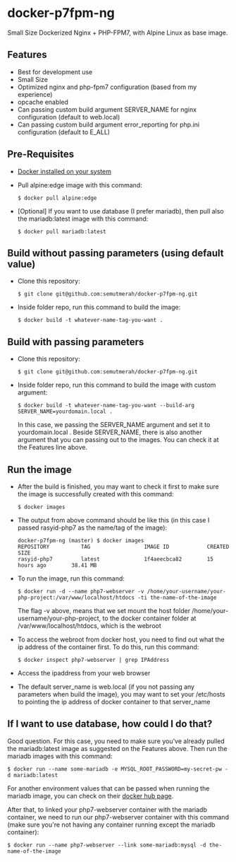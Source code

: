 # docker-p7fpm-ng
Small Size Dockerized Nginx + PHP-FPM7, with Alpine Linux as base image.

## Features
- Best for development use
- Small Size
- Optimized nginx and php-fpm7 configuration (based from my experience)
- opcache enabled
- Can passing custom build argument SERVER_NAME for nginx configuration (default to web.local)
- Can passing custom build argument error_reporting for php.ini configuration (default to E_ALL)

## Pre-Requisites
- [Docker installed on your system](https://docs.docker.com/engine/installation/)
- Pull alpine:edge image with this command:
  ```
  $ docker pull alpine:edge
  ```

- [Optional] If you want to use database (I prefer mariadb), then pull also the mariadb:latest image with this command:
  ```
  $ docker pull mariadb:latest
  ```

## Build without passing parameters (using default value)
- Clone this repository:
  ```
  $ git clone git@github.com:semutmerah/docker-p7fpm-ng.git
  ```

- Inside folder repo, run this command to build the image:
  ```
  $ docker build -t whatever-name-tag-you-want .
  ```


## Build with passing parameters
- Clone this repository:
  ```
  $ git clone git@github.com:semutmerah/docker-p7fpm-ng.git
  ```

- Inside folder repo, run this command to build the image with custom argument:
  ```
  $ docker build -t whatever-name-tag-you-want --build-arg SERVER_NAME=yourdomain.local .
  ```
  In this case, we passing the SERVER_NAME argument and set it to yourdomain.local . Beside SERVER_NAME, there is also another argument that you can passing out to the images. You can check it at the Features line above.

## Run the image
- After the build is finished, you may want to check it first to make sure the image is successfully created with this command:
  ```
  $ docker images
  ```

- The output from above command should be like this (in this case I passed rasyid-php7 as the name/tag of the image):
  ```
  docker-p7fpm-ng (master) $ docker images
  REPOSITORY          TAG                 IMAGE ID            CREATED             SIZE
  rasyid-php7         latest              1f4aeecbca82        15 hours ago        38.41 MB
  ```

- To run the image, run this command:
  ```
  $ docker run -d --name php7-webserver -v /home/your-username/your-php-project:/var/www/localhost/htdocs -ti the-name-of-the-image
  ```

  The flag -v above, means that we set mount the host folder /home/your-username/your-php-project, to the docker container folder at /var/www/localhost/htdocs, which is the webroot
- To access the webroot from docker host, you need to find out what the ip address of the container first. To do this, run this command:
  ```
  $ docker inspect php7-webserver | grep IPAddress
  ```

- Access the ipaddress from your web browser
- The default server_name is web.local (if you not passing any parameters when build the image), you may want to set your /etc/hosts to pointing the ip address of docker container to that server_name

## If I want to use database, how could I do that?
Good question. For this case, you need to make sure you've already pulled the mariadb:latest image as suggested on the Features above. Then run the mariadb images with this command:
```
$ docker run --name some-mariadb -e MYSQL_ROOT_PASSWORD=my-secret-pw -d mariadb:latest
```

For another environment values that can be passed when running the mariadb image, you can check on their [docker hub page](https://hub.docker.com/_/mariadb/).

After that, to linked your php7-webserver container with the mariadb container, we need to run our php7-webserver container with this command (make sure you're not having any container running except the mariadb container):
```
$ docker run --name php7-webserver --link some-mariadb:mysql -d the-name-of-the-image
```
